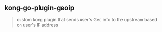 ## kong-go-plugin-geoip

>custom kong plugin that sends user's Geo info to the upstream based on user's IP address